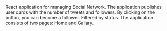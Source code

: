 React application for managing Social Network.
The application publishes user cards with the number of tweets and followers. By clicking on the button, you can become a follower. Filtered by status. The application consists of two pages: Home and Gallary.